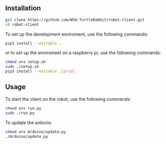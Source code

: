 ## Installation
```bash
git clone https://github.com/WSU-TurtleRabbit/robot-client.git 
cd robot-client
```
To set up the development enviroment, use the following commands:
```bash
pip3 install --editable .
```
or to set up the enviroment on a raspberry pi, use the following commands:
```bash
chmod u+x setup.sh
sudo ./setup.sh
pip3 install --editable .[prod]
```

## Usage
To start the client on the robot, use the following commands:
```bash
chmod u+x run.py
sudo ./run.py
```

To update the ardunio:
```bash 
chmod u+x Arduino/update.py
./Arduino/update.py
```
